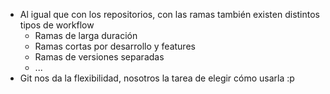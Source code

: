 * Al igual que con los repositorios, con las ramas también existen distintos tipos de workflow
  * Ramas de larga duración
  * Ramas cortas por desarrollo y features
  * Ramas de versiones separadas
  * ...
* Git nos da la flexibilidad, nosotros la tarea de elegir cómo usarla :p
